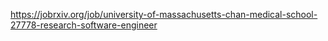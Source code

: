 https://jobrxiv.org/job/university-of-massachusetts-chan-medical-school-27778-research-software-engineer
